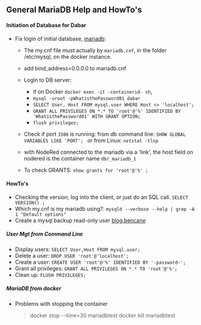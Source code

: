 ## General MariaDB Help and HowTo's

#### Initiation of Database for Dabar
- Fix login of initial database, [mariadb](https://mariadb.com/kb/en/library/configuring-mariadb-for-remote-client-access/):
  - The my.cnf file must actually by `mariadb.cnf`, in the folder /etc/mysql, on the docker instance.
  - add bind_address=0.0.0.0 to mariadb.cnf
  - Login to DB server:
      - if on Docker `docker exec -it -containerid- sh`,
      - `mysql -uroot -pWhatisthePassword01 dabar`
      - `SELECT User, Host FROM mysql.user WHERE Host <> 'localhost';`
      - `GRANT ALL PRIVILEGES ON *.* TO 'root'@'%' IDENTIFIED BY 'WhatisthePassword01' WITH GRANT OPTION;`
      - `flush privileges;`

  - Check if port `3306` is running: from db command line: `SHOW GLOBAL VARIABLES LIKE 'PORT'; ` or from Linux: `netstat -tlnp`

  - with NodeRed connected to the mariadb via a 'link', the host field on nodered is the container name `dbr_mariadb_1`
  - To check GRANTS: `show grants for 'root'@'%' ;`

#### HowTo's
- Checking the version, log into the client, or just do an SQL call. `SELECT VERSION() ; `
- Which my.cnf is my mariadb using?: `mysqld --verbose --help | grep -A 1 "Default options"`
- Create a mysql backup read-only user [blog bencane](http://bencane.com/2011/12/12/creating-a-read-only-backup-user-for-mysqldump/)

##### User Mgt from Command Line
- Display users: `SELECT User,Host FROM mysql.user;`
- Delete a user: `DROP USER 'root'@'localhost';`
- Create a user: `CREATE USER 'root'@'%' IDENTIFIED BY '-password-';`
- Grant all privileges: `GRANT ALL PRIVILEGES ON *.* TO 'root'@'%';`
- Clean up: `FLUSH PRIVILEGES;`

##### MariaDB from docker

- Problems with stopping the container
  > docker stop --time=30 mariadbtest
    docker kill mariadbtest  
